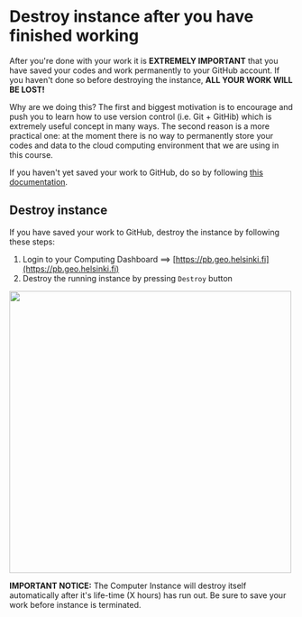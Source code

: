 # Destroy instance after you have finished working

After you're done with your work it is **EXTREMELY IMPORTANT** that you have saved your codes and work permanently to your GitHub account. 
If you haven't done so before destroying the instance, **ALL YOUR WORK WILL BE LOST!**

Why are we doing this? The first and biggest motivation is to encourage and push you to learn how to use version control (i.e. Git + GitHib) 
which is extremely useful concept in many ways. The second reason is a more practical one: 
at the moment there is no way to permanently store your codes and data to the 
cloud computing environment that we are using in this course. 

If you haven't yet saved your work to GitHub, do so by following [this documentation](intro-to-github.md).
 
## Destroy instance

If you have saved your work to GitHub, destroy the instance by following these steps:
 
 1. Login to your Computing Dashboard ==> [https://pb.geo.helsinki.fi](https://pb.geo.helsinki.fi)
 2. Destroy the running instance by pressing `Destroy` button
 
 <img src="https://github.com/Python-for-geo-people/Intro-to-Python-I/blob/master/img/18_destroy_instance.PNG" width="500">
 
**IMPORTANT NOTICE:** The Computer Instance will destroy itself automatically after it's life-time (X hours) has run out. Be sure to save your work before instance is
terminated.
 